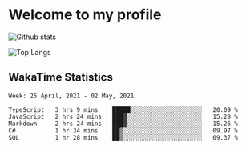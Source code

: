 # Welcome to my profile

![Github stats](https://github-readme-stats.vercel.app/api?username=xinthose&show_icons=true&theme=radical&count_private=true)

![Top Langs](https://github-readme-stats.vercel.app/api/top-langs/?username=xinthose)

## WakaTime Statistics
<!--START_SECTION:waka-->
```text
Week: 25 April, 2021 - 02 May, 2021

TypeScript   3 hrs 9 mins    █████░░░░░░░░░░░░░░░░░░░░   20.09 % 
JavaScript   2 hrs 24 mins   ███▓░░░░░░░░░░░░░░░░░░░░░   15.28 % 
Markdown     2 hrs 24 mins   ███▓░░░░░░░░░░░░░░░░░░░░░   15.26 % 
C#           1 hr 34 mins    ██▒░░░░░░░░░░░░░░░░░░░░░░   09.97 % 
SQL          1 hr 28 mins    ██▒░░░░░░░░░░░░░░░░░░░░░░   09.37 % 
```
<!--END_SECTION:waka-->
